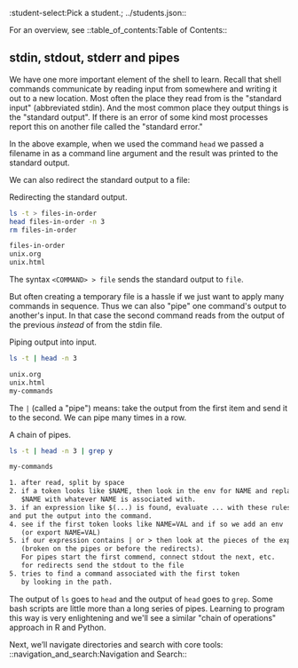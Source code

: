 :student-select:Pick a student.; ../students.json::

For an overview, see ::table_of_contents:Table of Contents::

## stdin, stdout, stderr and pipes

We have one more important element of the shell to learn. Recall that
shell commands communicate by reading input from somewhere and writing
it out to a new location. Most often the place they read from is the
"standard input" (abbreviated stdin). And the most common place they
output things is the "standard output". If there is an error of some
kind most processes report this on another file called the "standard
error."

In the above example, when we used the command `head` we passed a
filename in as a command line argument and the result was printed to the
standard output.

We can also redirect the standard output to a file:


Redirecting the standard output.


```bash 
ls -t > files-in-order
head files-in-order -n 3
rm files-in-order
```


```org 
files-in-order
unix.org
unix.html
```

The syntax `<COMMAND> > file` sends the standard output to `file`.

But often creating a temporary file is a hassle if we just want to apply
many commands in sequence. Thus we can also "pipe" one command's output
to another's input. In that case the second command reads from the
output of the previous *instead* of from the stdin file.


Piping output into input.


```bash 
ls -t | head -n 3
```


```org 
unix.org
unix.html
my-commands
```

The `|` (called a "pipe") means: take the output from the first item and
send it to the second. We can pipe many times in a row.


A chain of pipes.


```bash 
ls -t | head -n 3 | grep y
```


```org 
my-commands
```
```txt file=rules.txt
1. after read, split by space
2. if a token looks like $NAME, then look in the env for NAME and replace the
   $NAME with whatever NAME is associated with.
3. if an expression like $(...) is found, evaluate ... with these rules 
and put the output into the command.
4. see if the first token looks like NAME=VAL and if so we add an env
   (or export NAME=VAL)
5. if our expression contains | or > then look at the pieces of the expression
   (broken on the pipes or before the redirects).
   For pipes start the first commend, connect stdout the next, etc. 
   for redirects send the stdout to the file
5. tries to find a command associated with the first token 
   by looking in the path.

```

The output of `ls` goes to `head` and the output of `head` goes to
`grep`. Some bash scripts are little more than a long series of pipes.
Learning to program this way is very enlightening and we'll see a
similar "chain of operations" approach in R and Python.

Next, we’ll navigate directories and search with core tools: ::navigation_and_search:Navigation and Search::
